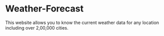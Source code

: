 # Weather-Forecast
This website allows you to know the current weather data for any location including over 2,00,000 cities.

